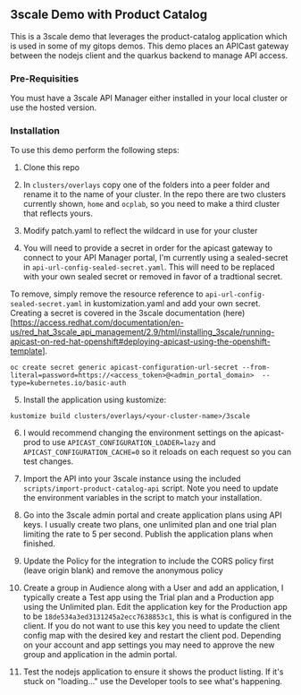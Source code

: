 ## 3scale Demo with Product Catalog

This is a 3scale demo that leverages the product-catalog application which is used in some of my gitops demos. This demo places an APICast gateway between the nodejs client and the quarkus backend to manage API access.

### Pre-Requisities

You must have a 3scale API Manager either installed in your local cluster or use the hosted version.

### Installation

To use this demo perform the following steps:

1. Clone this repo

2. In `clusters/overlays` copy one of the folders into a peer folder and rename it to the name of your cluster. In the repo there are two clusters currently shown, `home` and `ocplab`, so you need to make a third cluster that reflects yours.

3. Modify patch.yaml to reflect the wildcard in use for your cluster

4. You will need to provide a secret in order for the apicast gateway to connect to your API Manager portal, I'm currently using a sealed-secret in `api-url-config-sealed-secret.yaml`. This will need to be replaced with your own sealed secret or removed in favor of a tradtional secret.

To remove, simply remove the resource reference to `api-url-config-sealed-secret.yaml` in kustomization.yaml and add your own secret. Creating a secret is covered in the 3scale documentation (here)[https://access.redhat.com/documentation/en-us/red_hat_3scale_api_management/2.9/html/installing_3scale/running-apicast-on-red-hat-openshift#deploying-apicast-using-the-openshift-template].

```
oc create secret generic apicast-configuration-url-secret --from-literal=password=https://<access_token>@<admin_portal_domain>  --type=kubernetes.io/basic-auth
```

5. Install the application using kustomize:

```
kustomize build clusters/overlays/<your-cluster-name>/3scale
```
6. I would recommend changing the environment settings on the apicast-prod to use `APICAST_CONFIGURATION_LOADER=lazy` and `APICAST_CONFIGURATION_CACHE=0` so it reloads on each request so you can test changes.

7. Import the API into your 3scale instance using the included `scripts/import-product-catalog-api` script. Note you need to update the environment variables in the script to match your installation.

8. Go into the 3scale admin portal and create application plans using API keys. I usually create two plans, one unlimited plan and one trial plan limiting the rate to 5 per second. Publish the application plans when finished.

9. Update the Policy for the integration to include the CORS policy first (leave origin blank) and remove the anonymous policy

10. Create a group in Audience along with a User and add an application, I typically create a Test app using the Trial plan and a Production app using the Unlimited plan. Edit the application key for the Production app to be `18de534a3ed3131245a2ecc7638853c1`, this is what is configured in the client. If you do not want to use this key you need to update the client config map with the desired key and restart the client pod. Depending on your account and app settings you may need to approve the new group and application in the admin portal.

11. Test the nodejs application to ensure it shows the product listing. If it's stuck on "loading..." use the Developer tools to see what's happening.